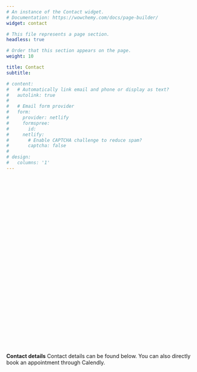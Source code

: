 ```yaml
---
# An instance of the Contact widget.
# Documentation: https://wowchemy.com/docs/page-builder/
widget: contact

# This file represents a page section.
headless: true

# Order that this section appears on the page.
weight: 10

title: Contact
subtitle:

# content:
#   # Automatically link email and phone or display as text?
#   autolink: true
#   
#   # Email form provider
#   form:
#     provider: netlify
#     formspree:
#       id:
#     netlify:
#       # Enable CAPTCHA challenge to reduce spam?
#       captcha: false
# 
# design:
#   columns: '1'
---
```


<div data-tf-widget="VttGoqGe" data-tf-iframe-props="title=Contact Form Van der Laan Lab" data-tf-medium="snippet" style="width:100%;height:400px;"></div><script src="//embed.typeform.com/next/embed.js"></script>

</br>
</br>
</br>

**Contact details**
Contact details can be found below. You can also directly book an appointment through Calendly.

